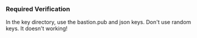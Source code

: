 ### Required Verification
In the key directory, use the bastion.pub and json keys.
Don't use random keys. It doesn't working!